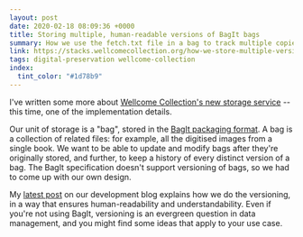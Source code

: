 ```yaml
---
layout: post
date: 2020-02-18 08:09:36 +0000
title: Storing multiple, human-readable versions of BagIt bags
summary: How we use the fetch.txt file in a bag to track multiple copies of an object in our digital archive.
link: https://stacks.wellcomecollection.org/how-we-store-multiple-versions-of-bagit-bags-e68499815184
tags: digital-preservation wellcome-collection
index:
  tint_color: "#1d78b9"
---
```


I've written some more about [Wellcome Collection's new storage service][service] -- this time, one of the implementation details.

Our unit of storage is a "bag", stored in the [BagIt packaging format][bagit].
A bag is a collection of related files: for example, all the digitised images from a single book.
We want to be able to update and modify bags after they're originally stored, and further, to keep a history of every distinct version of a bag.
The BagIt specification doesn't support versioning of bags, so we had to come up with our own design.

My [latest post][latest] on our development blog explains how we do the versioning, in a way that ensures human-readability and understandability.
Even if you're not using BagIt, versioning is an evergreen question in data management, and you might find some ideas that apply to your use case.

[service]: https://stacks.wellcomecollection.org/building-wellcome-collections-new-archival-storage-service-3f68ff21927e
[bagit]: https://en.wikipedia.org/wiki/BagIt
[latest]: https://stacks.wellcomecollection.org/how-we-store-multiple-versions-of-bagit-bags-e68499815184
